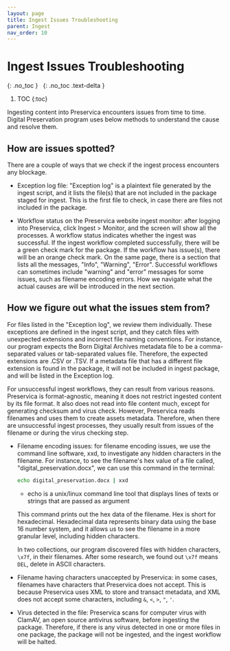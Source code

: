 ```yaml
---
layout: page
title: Ingest Issues Troubleshooting
parent: Ingest
nav_order: 10
---
```


# Ingest Issues Troubleshooting

{: .no_toc }
&nbsp;
{: .no_toc .text-delta }

1. TOC
{:toc}

Ingesting content into Preservica encounters issues from time to time.
Digital Preservation program uses below methods to understand the cause and
resolve them.

## How are issues spotted?

There are a couple of ways that we check if the ingest process encounters any blockage.

* Exception log file: "Exception log" is a plaintext file generated by the ingest script,
  and it lists the file(s) that are not included in the package staged for ingest.
  This is the first file to check, in case there are files not included in the package.

* Workflow status on the Preservica website ingest monitor: after logging into Preservica,
  click Ingest > Monitor, and the screen will show all the processes. A workflow status
  indicates whether the ingest was successful. If the ingest workflow completed
  successfully, there will be a green check mark for the package. If the workflow has
  issue(s), there will be an orange check mark. On the same page, there is a section that
  lists all the messages, "Info", "Warning", "Error". Successful workflows can sometimes
  include "warning" and "error" messages for some issues, such as filename encoding errors.
  How we navigate what the actual causes are will be introduced in the next section.

## How we figure out what the issues stem from?

For files listed in the "Exception log", we review them individually. These exceptions
are defined in the ingest script, and they catch files with unexpected extensions and
incorrect file naming conventions. For instance, our program expects the Born Digital
Archives metadata file to be a comma-separated values or tab-separated values file.
Therefore, the expected extensions are .CSV or .TSV. If a metadata file that has a
different file extension is found in the package, it will not be included in ingest
package, and will be listed in the Exception log.

For unsuccessful ingest workflows, they can result from various reasons. Preservica is
format-agnostic, meaning it does not restrict ingested content by its file format.
It also does not read into file content much, except for generating checksum and
virus check. However, Preservica reads filenames and uses them to create assets metadata.
Therefore, when there are unsuccessful ingest processes, they usually result from issues
of the filename or during the virus checking step.

* Filename encoding issues: for filename encoding issues, we use the command line software,
  xxd, to investigate any hidden characters in the filename. For instance, to see the filename's
  hex value of a file called, "digital_preservation.docx", we can use this command
  in the terminal:

    ```sh
    echo digital_preservation.docx | xxd
    ```

    * echo is a unix/linux command line tool that displays lines of texts or strings that are
      passed as argument

  This command prints out the hex data of the filename. Hex is short for hexadecimal. Hexadecimal
  data represents binary data using the base 16 number system, and it allows us to see the filename
  in a more granular level, including hidden characters.

  In two collections, our program discovered files with hidden characters, `\x7f`, in their filenames.
  After some research, we found out `\x7f` means `DEL`, delete in ASCII characters.

* Filename having characters unaccepted by Preservica: in some cases, filenames have characters that
  Preservica does not accept. This is because Preservica uses XML to store and transact metadata, and
  XML does not accept some characters, including `&`, `<`, `>`, `"`, `'`.

* Virus detected in the file: Preservica scans for computer virus with ClamAV, an open source antivirus
  software, before ingesting the package. Therefore, if there is any virus detected in one or more
  files in one package, the package will not be ingested, and the ingest workflow will be halted.
